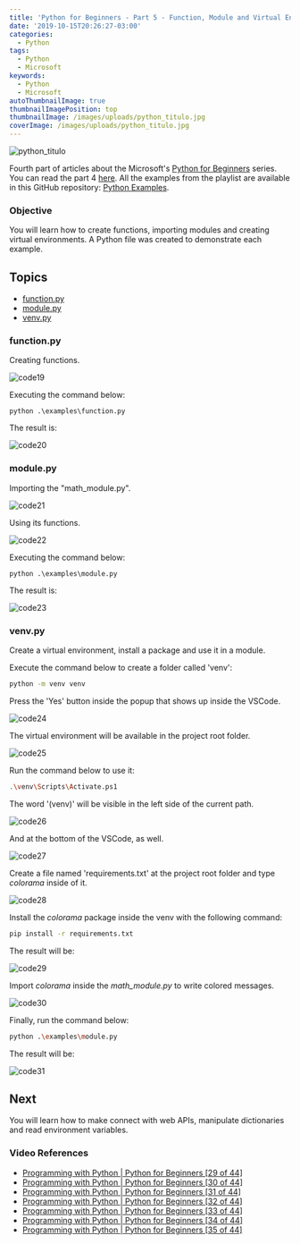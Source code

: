 ```yaml
---
title: 'Python for Beginners - Part 5 - Function, Module and Virtual Environment'
date: '2019-10-15T20:26:27-03:00'
categories:
  - Python
tags:
  - Python
  - Microsoft
keywords:
  - Python
  - Microsoft
autoThumbnailImage: true
thumbnailImagePosition: top
thumbnailImage: /images/uploads/python_titulo.jpg
coverImage: /images/uploads/python_titulo.jpg
---
```

![python_titulo](/images/uploads/python_titulo.jpg)

Fourth part of articles about the Microsoft's [Python for Beginners](https://www.youtube.com/watch?v=jFCNu1-Xdsw&list=PLlrxD0HtieHhS8VzuMCfQD4uJ9yne1mE6) series.
You can read the part 4 [here](https://lucianopereira.netlify.com/posts/python-for-beginners-part-4-conditional-logic-collection-and-loop/).
All the examples from the playlist are available in this GitHub repository: [Python Examples](https://github.com/lucianopereira86/Python-Examples).

### Objective
You will learn how to create functions, importing modules and creating virtual environments.
A Python file was created to demonstrate each example.

## Topics
* [function.py](#function-py)
* [module.py](#module-py)
* [venv.py](#venv-py)

### function.py

Creating functions.

![code19](/images/uploads/python_code19.JPG)

Executing the command below:

```batch
python .\examples\function.py
```

The result is:

![code20](/images/uploads/python_code20.JPG)

### module.py

Importing the "math_module.py".

![code21](/images/uploads/python_code21.JPG)

Using its functions.

![code22](/images/uploads/python_code22.JPG)

Executing the command below:

```batch
python .\examples\module.py
```

The result is:

![code23](/images/uploads/python_code23.JPG)

### venv.py

Create a virtual environment, install a package and use it in a module.

Execute the command below to create a folder called 'venv':

```bash
python -m venv venv
```

Press the 'Yes' button inside the popup that shows up inside the VSCode.

![code24](/images/uploads/python_code24.JPG)

The virtual environment will be available in the project root folder.

![code25](/images/uploads/python_code25.JPG)

Run the command below to use it:

```bash
.\venv\Scripts\Activate.ps1
```

The word '(venv)' will be visible in the left side of the current path.

![code26](/images/uploads/python_code26.JPG)

And at the bottom of the VSCode, as well.

![code27](/images/uploads/python_code27.JPG)

Create a file named 'requirements.txt' at the project root folder and type _colorama_ inside of it.

![code28](/images/uploads/python_code28.JPG)

Install the _colorama_ package inside the venv with the following command:

```bash
pip install -r requirements.txt
```

The result will be:

![code29](/images/uploads/python_code29.JPG)

Import _colorama_ inside the _math_module.py_ to write colored messages.

![code30](/images/uploads/python_code30.JPG)

Finally, run the command below:

```bash
python .\examples\module.py
```

The result will be:

![code31](/images/uploads/python_code31.JPG)

## Next
You will learn how to make connect with web APIs, manipulate dictionaries and read environment variables.

### Video References
* [Programming with Python | Python for Beginners [29 of 44]](https://www.youtube.com/watch?v=nrCAxXfRU28&list=PLlrxD0HtieHhS8VzuMCfQD4uJ9yne1mE6&index=29)
* [Programming with Python | Python for Beginners [30 of 44]](https://www.youtube.com/watch?v=C9ZEGqGHXms&list=PLlrxD0HtieHhS8VzuMCfQD4uJ9yne1mE6&index=30)
* [Programming with Python | Python for Beginners [31 of 44]](https://www.youtube.com/watch?v=sKW-zdYZNX4&list=PLlrxD0HtieHhS8VzuMCfQD4uJ9yne1mE6&index=31)
* [Programming with Python | Python for Beginners [32 of 44]](https://www.youtube.com/watch?v=LtKAXFRtxhQ&list=PLlrxD0HtieHhS8VzuMCfQD4uJ9yne1mE6&index=32)
* [Programming with Python | Python for Beginners [33 of 44]](https://www.youtube.com/watch?v=Uei2ILcxuPs&list=PLlrxD0HtieHhS8VzuMCfQD4uJ9yne1mE6&index=33)
* [Programming with Python | Python for Beginners [34 of 44]](https://www.youtube.com/watch?v=_eczHOiFMZA&list=PLlrxD0HtieHhS8VzuMCfQD4uJ9yne1mE6&index=34)
* [Programming with Python | Python for Beginners [35 of 44]](https://www.youtube.com/watch?v=mzpQgMNdR0g&list=PLlrxD0HtieHhS8VzuMCfQD4uJ9yne1mE6&index=35)
